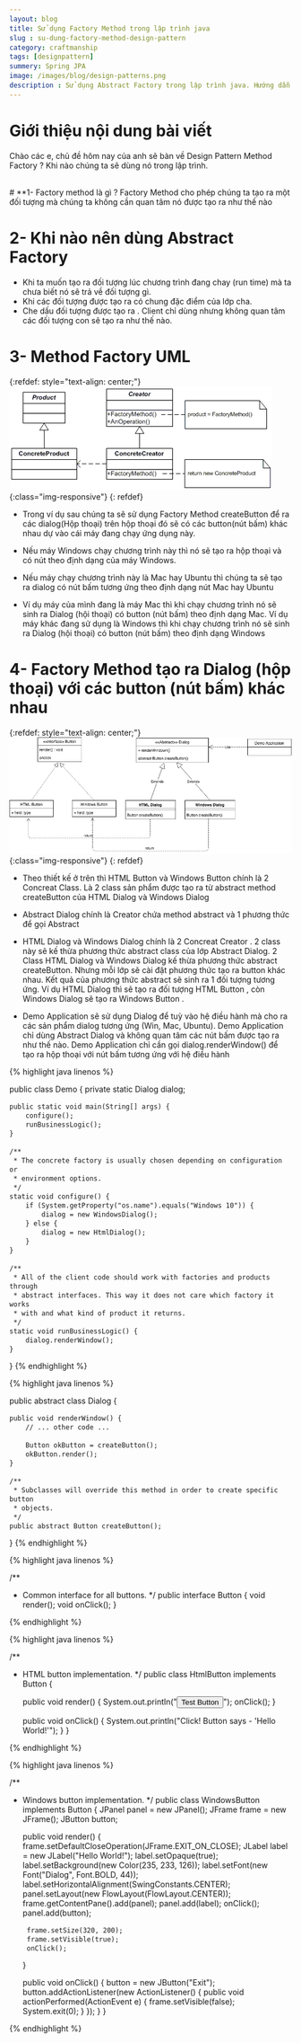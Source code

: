 ```yaml
---
layout: blog
title: Sử dụng Factory Method trong lập trình java
slug : su-dung-factory-method-design-pattern
category: craftmanship
tags: [designpattern]
summery: Spring JPA
image: /images/blog/design-patterns.png
description : Sử dụng Abstract Factory trong lập trình java. Hướng dẫn sử dụng abstract factory trong học lập trình java thông qua các ví dụ. Hiểu nguyên lý  khi nào sử dụng abstract factory trong lập trình.
---
```


# **Giới thiệu nội dung bài viết**

Chào các e, chủ đề hôm nay của anh sẽ bàn về Design Pattern Method Factory ? Khi nào chúng ta sẽ dùng nó trong lập trình.

<br>
# **1- Factory method là gì ?
Factory Method cho phép chúng ta tạo ra một đối tượng mà chúng ta không cần quan tâm nó được tạo ra như thế nào

# **2- Khi nào nên dùng Abstract Factory**

- Khi ta muốn tạo ra đối tượng lúc chương trình đang chay (run time) mà ta chưa biết nó sẽ trả về đối tượng gì.
- Khi các đối tượng được tạo ra có chung đặc điểm của lớp cha.
- Che dấu đối tượng được tạo ra . Client chỉ dùng nhưng không quan tâm các đối tượng con sẽ tạo ra như thế nào.



# **3- Method Factory UML**

{:refdef: style="text-align: center;"}
![Method Factory UML ](/images/post/designpattern/methodfactoryuml.gif){:class="img-responsive"}
{: refdef}

- Trong ví dụ sau chúng ta sẽ sử dụng Factory Method createButton để ra các dialog(Hộp thoại) trên hộp thoại đó sẽ có các button(nút bấm) khác nhau dự vào cái máy đang chạy ứng dụng này.

- Nếu máy Windows chạy chương trình này thì nó sẽ tạo ra hộp thoại và có nút theo định dạng của máy Windows.

- Nếu máy chạy chương trình này là Mac hay Ubuntu thì chúng ta sẽ tạo ra dialog có nút bấm tương ứng theo định dạng nút Mac hay Ubuntu

- Ví dụ máy của mình đang là máy Mac thì khi chạy chương trình nó sẽ sinh ra Dialog (hội thoại) có button (nút bấm) theo định dạng Mac. Ví dụ máy khác đang sử dụng là Windows thì khi chạy chương trình nó sẽ sinh ra Dialog (hội thoại) có button (nút bấm) theo định dạng Windows

# **4- Factory Method tạo ra Dialog (hộp thoại) với các button (nút bấm) khác nhau**

{:refdef: style="text-align: center;"}
![Method Factory  ](/images/post/designpattern/factorymethod.png){:class="img-responsive"}
{: refdef}

- Theo thiết kế ở trên thì HTML Button và Windows Button chính là 2 Concreat Class. Là 2 class sản phẩm được tạo ra từ abstract method createButton của HTML Dialog và Windows Dialog

- Abstract Dialog chính là Creator chứa method abstract và 1 phương thức để gọi Abstract

- HTML Dialog và Windows Dialog chính là 2 Concreat Creator . 2 class này sẽ kế thừa phương thức abstract class của lớp Abstract Dialog. 2 Class HTML Dialog và Windows Dialog kế thừa phương thức abstract createButton. Nhưng mỗi lớp sẽ cài đặt phương thức tạo ra button khác nhau. Kết quả của phương thức abstract sẽ sinh ra 1 đối tượng tương ứng. Ví dụ HTML Dialog thì sẽ tạo ra đối tượng HTML Button , còn Windows Dialog sẽ tạo ra Windows Button .

- Demo Application sẽ sử dụng Dialog để tuỳ vào hệ điều hành mà cho ra các sản phẩm dialog tương ứng (Win, Mac, Ubuntu). Demo Application chỉ dùng Abstract Dialog và không quan tâm các nút bấm được tạo ra như thế nào. Demo Application chỉ cần gọi dialog.renderWindow() để tạo ra hộp thoại với nút bấm tương ứng với hệ điều hành

{% highlight java  linenos %}

public class Demo {
    private static Dialog dialog;

    public static void main(String[] args) {
        configure();
        runBusinessLogic();
    }

    /**
     * The concrete factory is usually chosen depending on configuration or
     * environment options.
     */
    static void configure() {
        if (System.getProperty("os.name").equals("Windows 10")) {
            dialog = new WindowsDialog();
        } else {
            dialog = new HtmlDialog();
        }
    }

    /**
     * All of the client code should work with factories and products through
     * abstract interfaces. This way it does not care which factory it works
     * with and what kind of product it returns.
     */
    static void runBusinessLogic() {
        dialog.renderWindow();
    }
}
{% endhighlight %}


{% highlight java  linenos %}

public abstract class Dialog {

    public void renderWindow() {
        // ... other code ...

        Button okButton = createButton();
        okButton.render();
    }

    /**
     * Subclasses will override this method in order to create specific button
     * objects.
     */
    public abstract Button createButton();
}
{% endhighlight %}

{% highlight java  linenos %}

/**
 * Common interface for all buttons.
 */
public interface Button {
    void render();
    void onClick();
}

{% endhighlight %}


{% highlight java  linenos %}

/**
 * HTML button implementation.
 */
public class HtmlButton implements Button {

    public void render() {
        System.out.println("<button>Test Button</button>");
        onClick();
    }

    public void onClick() {
        System.out.println("Click! Button says - 'Hello World!'");
    }
}

{% endhighlight %}

{% highlight java  linenos %}

/**
 * Windows button implementation.
 */
public class WindowsButton implements Button {
    JPanel panel = new JPanel();
    JFrame frame = new JFrame();
    JButton button;

    public void render() {
        frame.setDefaultCloseOperation(JFrame.EXIT_ON_CLOSE);
        JLabel label = new JLabel("Hello World!");
        label.setOpaque(true);
        label.setBackground(new Color(235, 233, 126));
        label.setFont(new Font("Dialog", Font.BOLD, 44));
        label.setHorizontalAlignment(SwingConstants.CENTER);
        panel.setLayout(new FlowLayout(FlowLayout.CENTER));
        frame.getContentPane().add(panel);
        panel.add(label);
        onClick();
        panel.add(button);

        frame.setSize(320, 200);
        frame.setVisible(true);
        onClick();
    }

    public void onClick() {
        button = new JButton("Exit");
        button.addActionListener(new ActionListener() {
            public void actionPerformed(ActionEvent e) {
                frame.setVisible(false);
                System.exit(0);
            }
        });
    }
}

{% endhighlight %}